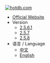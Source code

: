 <a class="navicon" href="https://hotdb.com" target="_blank">
<img src="/assets/navicon-colorful.png" alt="hotdb.com"/>
</a>

* [Official Website](https://www.hotdb.com)
* Version
  * [2.5.6.1](/en/2.5.6.1/)
  * [2.5.7](/en/2.5.7/)
  * [2.5.8](/zh/2.5.8/)
* 语言 / Language
  * [中文](/zh/2.5.6.1/)
  * [English](/en/2.5.6.1/)
